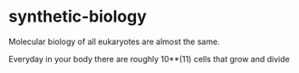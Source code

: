 # synthetic-biology
Molecular biology of all eukaryotes are almost the same.

Everyday in your body there are roughly 10**(11) cells that grow and divide

